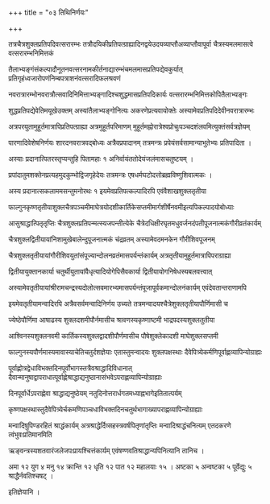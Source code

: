+++
title = "०३ तिथिनिर्णयः"

+++

तत्रचैत्रशुक्लप्रतिपदिवत्सरारम्भः तत्रौदयिकीप्रतिपत्ग्राह्यादिनद्वयेउदयव्याप्तौअव्याप्तौवापूर्वा चैत्रस्यमलमासत्वे वत्सरारम्भनिमित्तकं

तैलाभ्यङ्गंसंकल्पादौनूतनवत्सरनामकीर्तनाद्यारम्भंचमलमासप्रतिपद्येवकुर्यात् प्रतिगृहंध्वजारोपणंनिम्बपत्राशनंवत्सरादिफलश्रवणं

नवरात्रारम्भोनवरात्रौत्सवादिनिमित्ताभ्यङ्गादिश्चशुद्धमासप्रतिपदिकार्यः वत्सरारम्भनिमित्तकोपितैलाभ्यङ्गः

शुद्धप्रतिपद्येवेतिमयूखेउक्तम् अस्यांतैलाभ्यङ्‌गोनित्यः अकरणेप्रत्यवायोक्तेः अस्यामेवप्रतिपदिदेवीनवरात्रारम्भः

अत्रपरयुतामुहूर्तमात्रापिप्रतिपत्ग्राह्या अत्रमुहूर्तपरिमाणम् मुहूर्तमह्नोरात्रेश्वप्रोचुःपञ्चदशंलवमित्युक्तंसर्वत्रज्ञेयम्

पारणादिवेशेषनिर्णयः शारदनवरात्रवद्बोध्यः अत्रैवप्रपादानम् तत्रमन्त्रः प्रपेयंसर्वसामान्याभुतेभ्यः प्रतिपादिता ।

अस्याः प्रदानात्पितरस्तृप्यन्तुहि पितामहाः १ अनिर्वायंततोदेयंजलंमासचतुष्टयम् ।

प्रपांदातुमशक्तेनप्रत्यहमुदकुम्भोद्विजगृहेदेयः तत्रमन्त्रः एषधर्मघटोदत्तोब्रह्मविष्णुशिवात्मकः ।

अस्य प्रदानात्सकलाममसन्तुमनोरथः १ इयमेवप्रतिपत्कल्पादिरपि एवंवैशाखशुक्लतृतीया

फाल्गुनकृष्णतृतीयाशुक्लचैत्रपञ्चमीमाघेत्रयोदशीकार्तिकेसप्तमीमार्गशीर्षेनवमीइत्यपिकल्पादयोबोध्याः

आसुश्राद्धात्पितृतृप्तिः चैत्रशुक्लप्रतिपन्मत्स्यजपन्तीत्येके चैत्रेदधिक्षीरघृतमधुवर्जनदंपतीपूजनात्मकंगौरीव्रतंकार्यम्

चैत्रशुक्लद्वितीयायांनिशामुखेबालेन्दुपूजनात्मकं चंद्रव्रतम् अस्यामेवदमनकेन गौरीशिवपूजनम्

चैत्रशुक्लतृतीयायांगौरीशिवयुतांसंपूज्यान्दोलनव्रतंमासपर्यन्तंकार्यम् अत्रतृतीयामुहूर्तमात्रापिपराग्राह्या

द्वितीयायुक्तानकार्या चतुर्थीयुतायांवैधृत्यादियोगेपिसैवकार्या द्वितीयायोगनिषेधस्यबलवत्त्वात्

अस्यामेवतृतीयायांश्रीरामचन्द्रस्यदोलोत्सवमारभ्यमासपर्यन्तंपूजापूर्वकमान्दोलनंकार्यम् एवंदेवतान्तराणामपि

इयमेवतृतीयामन्वादिरपि अत्रैवसर्वमन्वादिनिर्णय उच्यते तत्रमन्वादयश्चैत्रेशुक्लतृतीयापौर्णिमासी च

ज्येष्ठेपौर्णिमा आषाढस्य शुक्लदशमीपौर्नमासीच श्रावणस्यकृष्णाष्टमी भाद्रपदस्यशुक्लतुतीया

आश्विनस्यशुक्लनवमी कार्तिकस्यशुक्लद्वादशीपौर्णमासीच पौषेशुक्लेकादशी माघेशुक्लसप्तमी

फाल्गुनस्यपौर्णमास्यमावास्याचेतिचतुर्दशज्ञेयाः एतास्तुमन्वादयः शुक्लपक्षस्थाः दैवेपित्र्येकर्मणिपूर्वाह्णव्यापिन्योग्राह्यः

पूर्वाह्णोत्रद्वेधाविभक्तदिनपूर्वोभागस्तत्रैवश्राद्धादिविधानात् दैवान्मानुषाद्वापराधात्पूर्वाह्णेश्राद्धाद्यनुष्ठानासंभवेऽपराह्णव्यापिन्योग्राह्याः

दिनपूर्वार्धेऽपराह्णेवा श्राद्धाद्यनुष्ठेयम् नतुदिनोत्तरार्धगतमध्याह्नभागेइतितात्पर्यम्

कृष्णपक्षस्थास्तुदैवेपित्र्येर्चकमणिपञ्चधाविभक्तदिनचतुर्थभागाख्यापराह्णव्यापिन्योग्राह्याः

मन्वादिषुपिण्डरहितं श्राद्धंकार्यम् अत्रश्राद्धेर्दिव्सहस्त्रवर्षपितृणांतृप्तिः मन्वादिश्राद्धंचनित्यम् एतदकरणे त्वंभुवःप्रतिमानमिति

ऋङ्वन्त्रस्यशतवारंजलेजपःप्रायश्चित्तंकार्यम् एवंषण्णवतिश्राद्धान्यपिनित्यानि तानिच ।

अमा १२ युग ४ मनु १४ क्रान्ति १२ धृति १२ पात १२ महालयाः १५ । अष्टका ५ अन्वष्टका ५ पूर्वेद्युः ५ श्राद्धैर्नवतिश्चषट्‌ ।

इतिज्ञेयानि ।
